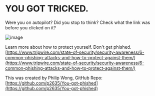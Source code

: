 # YOU GOT TRICKED.

Were you on autopilot?
Did you stop to think?
Check what the link was before you clicked on it?

![image](https://user-images.githubusercontent.com/4522927/194076379-0af24470-68a7-4a69-92bd-c6b71b400cd8.png)

Learn more about how to protect yourself. Don't get phished.
[https://www.tripwire.com/state-of-security/security-awareness/6-common-phishing-attacks-and-how-to-protect-against-them/](https://www.tripwire.com/state-of-security/security-awareness/6-common-phishing-attacks-and-how-to-protect-against-them/)

This was created by Philip Wong, GitHub Repo: [https://github.com/p2635/You-got-phished](https://github.com/p2635/You-got-phished)
